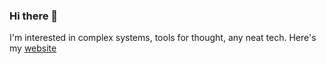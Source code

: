 ### Hi there 👋
I'm interested in complex systems, tools for thought, any neat tech. Here's my [website](https://notes.maskys.com)
